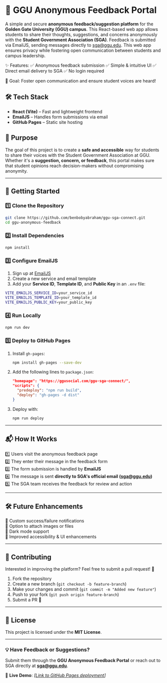 # 🏫 GGU Anonymous Feedback Portal  

A simple and secure **anonymous feedback/suggestion platform** for the **Golden Gate University (GGU) campus**. This React-based web app allows students to share their thoughts, suggestions, and concerns anonymously with the **Student Government Association (SGA)**. Feedback is submitted via EmailJS, sending messages directly to sga@ggu.edu. This web app ensures privacy while fostering open communication between students and campus leadership.  

✨ Features:
✅ Anonymous feedback submission
✅ Simple & intuitive UI
✅ Direct email delivery to SGA
✅ No login required

🎯 Goal: Foster open communication and ensure student voices are heard!

## 🛠️ Tech Stack  

- **React (Vite)** – Fast and lightweight frontend  
- **EmailJS** – Handles form submissions via email  
- **GitHub Pages** – Static site hosting  

## 🎯 Purpose  

The goal of this project is to create a **safe and accessible** way for students to share their voices with the Student Government Association at GGU. Whether it's a **suggestion, concern, or feedback**, this portal makes sure that student opinions reach decision-makers without compromising anonymity.  

---

## 📌 Getting Started  

### 1️⃣ Clone the Repository  

```sh
git clone https://github.com/benbobyabraham/ggu-sga-connect.git
cd ggu-anonymous-feedback
```

### 2️⃣ Install Dependencies  

```sh
npm install
```

### 3️⃣ Configure EmailJS  

1. Sign up at [EmailJS](https://www.emailjs.com/)  
2. Create a new service and email template  
3. Add your **Service ID**, **Template ID**, and **Public Key** in an `.env` file:  

```sh
VITE_EMAILJS_SERVICE_ID=your_service_id
VITE_EMAILJS_TEMPLATE_ID=your_template_id
VITE_EMAILJS_PUBLIC_KEY=your_public_key
```

### 4️⃣ Run Locally  

```sh
npm run dev
```

### 5️⃣ Deploy to GitHub Pages  

1. Install `gh-pages`:  

   ```sh
   npm install gh-pages --save-dev
   ```

2. Add the following lines to `package.json`:

   ```json
   "homepage": "https://ggusocial.com/ggu-sga-connect/",
   "scripts": {
     "predeploy": "npm run build",
     "deploy": "gh-pages -d dist"
   }
   ```

3. Deploy with:  

   ```sh
   npm run deploy
   ```

---

## 📬 How It Works  

1️⃣ Users visit the anonymous feedback page  
2️⃣ They enter their message in the feedback form  
3️⃣ The form submission is handled by **EmailJS**  
4️⃣ The message is sent **directly to SGA's official email (sga@ggu.edu)**  
5️⃣ The SGA team receives the feedback for review and action  

---

## 🛠️ Future Enhancements  

🔹 Custom success/failure notifications  
🔹 Option to attach images or files  
🔹 Dark mode support  
🔹 Improved accessibility & UI enhancements  

---

## 🤝 Contributing  

Interested in improving the platform? Feel free to submit a pull request! 🎉  

1. Fork the repository  
2. Create a new branch (`git checkout -b feature-branch`)  
3. Make your changes and commit (`git commit -m "Added new feature"`)  
4. Push to your fork (`git push origin feature-branch`)  
5. Submit a PR 🚀  

---

## 📄 License  

This project is licensed under the **MIT License**.  

---

### 💡 Have Feedback or Suggestions?  

Submit them through the **GGU Anonymous Feedback Portal** or reach out to SGA directly at **sga@ggu.edu**.  

📌 **Live Demo**: *[[Link to GitHub Pages deployment](https://ggusocial.com/ggu-sga-connect/)]*  
